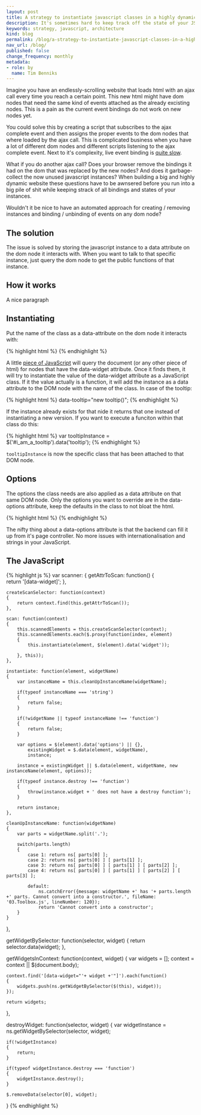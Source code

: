 ```yaml
---
layout: post
title: A strategy to instantiate javascript classes in a highly dynamic website
description: It's sometimes hard to keep track off the state of your JS instances in a dynamic website. This is a way to make that easier.
keywords: strategy, javascript, architecture
kind: blog
permalink: /blog/a-strategy-to-instantiate-javascript-classes-in-a-highly-dynamic-website
nav_url: /blog/
published: false
change_frequency: monthly
metadata: 
- role: by
  name: Tim Benniks
---
```


Imagine you have an endlessly-scrolling website that loads html with an ajax call every time you reach a certain point. This new html might have dom nodes that need the same kind of events attached as the already excisting nodes. This is a pain as the current event bindings do not work on new nodes yet.

You could solve this by creating a script that subscribes to the ajax complete event and then assigns the proper events to the dom nodes that where loaded by the ajax call.
This is complicated business when you have a lot of different dom nodes and different scripts listening to the ajax complete event. Next to it's complexity, live event binding is [quite slow](http://jsperf.com/jquery-live-vs-delegate-vs-on/23 "Live events are slow").

What if you do another ajax call? Does your browser remove the bindings it had on the dom that was replaced by the new nodes? And does it garbage-collect the now unused javascript instances? When building a big and highly dynamic website these questions have to be awnsered before you run into a big pile of shit while keeping strack of all bindings and states of your instances.

Wouldn't it be nice to have an automated approach for creating / removing instances and binding / unbinding of events on any dom node?

## The solution
The issue is solved by storing the javascript instance to a data attribute on the dom node it interacts with. When you want to talk to that specific instance, just query the dom node to get the public functions of that instance.

## How it works
A nice paragraph

## Instantiating
Put the name of the class as a data-attribute on the dom node it interacts with:

{% highlight html %}
<span id="i_am_a_tooltip" data-widget="tooltip"></span>
{% endhighlight %}

A little [piece of JavaScript](#the_javascript) will query the document (or any other piece of html) for nodes that have the data-widget attribute. Once it finds them, it will try to instantiate the value of the data-widget attribute as a JavaScript class. If it the value actually is a function, it will add the instance as a data attribute to the DOM node with the name of the class. In case of the tooltip:

{% highlight html %}
data-tooltip="new tooltip()";
{% endhighlight %}

If the instance already exists for that nide it returns that one instead of instantiating a new version.
If you want to execute a funciton within that class do this: 

{% highlight html %}
var tooltipInstance = $('#i_am_a_tooltip').data('tooltip');
{% endhighlight %}

`tooltipInstance` is now the specific class that has been attached to that DOM node.

## Options
The options the class needs are also applied as a data attribute on that same DOM node. Only the options you want to override are in the data-options attribute, keep the defaults in the class to not bloat the html. 

{% highlight html %}
<span data-widget="tooltip" data-options='{"text": "I am a tooltip"}'></span>
{% endhighlight %}

The nifty thing about a data-options attribute is that the backend can fill it up from it's page controller. No more issues with internationalisation and strings in your JavaScript.

## The JavaScript
{% highlight js %}
var scanner: 
{
    getAttrToScan: function()
    {	
        return '[data-widget]';
    },
		
    createScanSelector: function(context)
    {
        return context.find(this.getAttrToScan());
    },
		
    scan: function(context)
    {
        this.scannedElements = this.createScanSelector(context);
		this.scannedElements.each($.proxy(function(index, element)
        {
            this.instantiate(element, $(element).data('widget'));	
		
		}, this));
    },
	
    instantiate: function(element, widgetName)
    {
        var instanceName = this.cleanUpInstanceName(widgetName);
		
        if(typeof instanceName === 'string')
        {
            return false;
        }

        if(!widgetName || typeof instanceName !== 'function')
        {
            return false;
        }

        var options = $(element).data('options') || {},
			existingWidget = $.data(element, widgetName),
		    instance;
		
        instance = existingWidget || $.data(element, widgetName, new instanceName(element, options));
		
        if(typeof instance.destroy !== 'function')
        {
            throw(instance.widget + ' does not have a destroy function');
        }

        return instance;
    },
	
    cleanUpInstanceName: function(widgetName)
    {
        var parts = widgetName.split('.');
		
        switch(parts.length)
        {
            case 1: return ns[ parts[0] ];
            case 2: return ns[ parts[0] ] [ parts[1] ];
            case 3: return ns[ parts[0] ] [ parts[1] ] [ parts[2] ];
            case 4: return ns[ parts[0] ] [ parts[1] ] [ parts[2] ] [ parts[3] ];
			
            default: 
                ns.catchError({message: widgetName +' has '+ parts.length +' parts. Cannot convert into a constructor.', fileName: '03.Toolbox.js', lineNumber: 120});
                return 'Cannot convert into a constructor';
        }
    }
},

getWidgetBySelector: function(selector, widget)
{
    return selector.data(widget);
},

getWidgetsInContext: function(context, widget)
{
    var widgets = [];
    context = context || $(document.body);
	
    context.find('[data-widget="'+ widget +'"]').each(function()
    {
        widgets.push(ns.getWidgetBySelector($(this), widget));
    });
	
    return widgets;
},

destroyWidget: function(selector, widget)
{
    var widgetInstance = ns.getWidgetBySelector(selector, widget);
	
    if(!widgetInstance)
    {
        return;
    }

    if(typeof widgetInstance.destroy === 'function')
    {
        widgetInstance.destroy();
    }
	
    $.removeData(selector[0], widget);
}
{% endhighlight %}